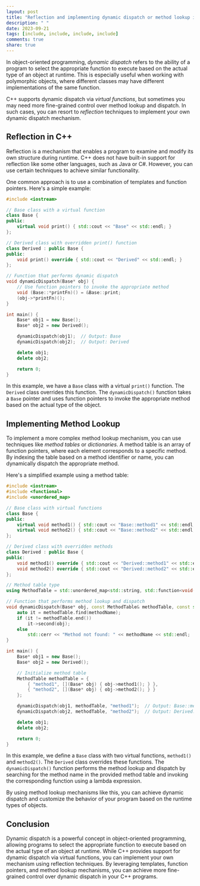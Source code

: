 ```yaml
---
layout: post
title: "Reflection and implementing dynamic dispatch or method lookup in C++."
description: " "
date: 2023-09-21
tags: [include, include, include, include]
comments: true
share: true
---
```


In object-oriented programming, *dynamic dispatch* refers to the ability of a program to select the appropriate function to execute based on the actual type of an object at runtime. This is especially useful when working with polymorphic objects, where different classes may have different implementations of the same function.

C++ supports dynamic dispatch via *virtual functions*, but sometimes you may need more fine-grained control over method lookup and dispatch. In such cases, you can resort to *reflection* techniques to implement your own dynamic dispatch mechanism.

## Reflection in C++

Reflection is a mechanism that enables a program to examine and modify its own structure during runtime. C++ does not have built-in support for reflection like some other languages, such as Java or C#. However, you can use certain techniques to achieve similar functionality.

One common approach is to use a combination of templates and function pointers. Here's a simple example:

```cpp
#include <iostream>

// Base class with a virtual function
class Base {
public:
    virtual void print() { std::cout << "Base" << std::endl; }
};

// Derived class with overridden print() function
class Derived : public Base {
public:
    void print() override { std::cout << "Derived" << std::endl; }
};

// Function that performs dynamic dispatch
void dynamicDispatch(Base* obj) {
    // Use function pointers to invoke the appropriate method
    void (Base::*printFn)() = &Base::print;
    (obj->*printFn)();
}

int main() {
    Base* obj1 = new Base();
    Base* obj2 = new Derived();

    dynamicDispatch(obj1);  // Output: Base
    dynamicDispatch(obj2);  // Output: Derived

    delete obj1;
    delete obj2;

    return 0;
}
```

In this example, we have a `Base` class with a virtual `print()` function. The `Derived` class overrides this function. The `dynamicDispatch()` function takes a `Base` pointer and uses function pointers to invoke the appropriate method based on the actual type of the object.

## Implementing Method Lookup

To implement a more complex method lookup mechanism, you can use techniques like *method tables* or *dictionaries*. A method table is an array of function pointers, where each element corresponds to a specific method. By indexing the table based on a method identifier or name, you can dynamically dispatch the appropriate method.

Here's a simplified example using a method table:

```cpp
#include <iostream>
#include <functional>
#include <unordered_map>

// Base class with virtual functions
class Base {
public:
    virtual void method1() { std::cout << "Base::method1" << std::endl; }
    virtual void method2() { std::cout << "Base::method2" << std::endl; }
};

// Derived class with overridden methods
class Derived : public Base {
public:
    void method1() override { std::cout << "Derived::method1" << std::endl; }
    void method2() override { std::cout << "Derived::method2" << std::endl; }
};

// Method table type
using MethodTable = std::unordered_map<std::string, std::function<void(Base*)>>;

// Function that performs method lookup and dispatch
void dynamicDispatch(Base* obj, const MethodTable& methodTable, const std::string& methodName) {
    auto it = methodTable.find(methodName);
    if (it != methodTable.end())
        it->second(obj);
    else
        std::cerr << "Method not found: " << methodName << std::endl;
}

int main() {
    Base* obj1 = new Base();
    Base* obj2 = new Derived();

    // Initialize method table
    MethodTable methodTable = {
        { "method1", [](Base* obj) { obj->method1(); } },
        { "method2", [](Base* obj) { obj->method2(); } }
    };

    dynamicDispatch(obj1, methodTable, "method1");  // Output: Base::method1
    dynamicDispatch(obj2, methodTable, "method2");  // Output: Derived::method2

    delete obj1;
    delete obj2;

    return 0;
}
```

In this example, we define a `Base` class with two virtual functions, `method1()` and `method2()`. The `Derived` class overrides these functions. The `dynamicDispatch()` function performs the method lookup and dispatch by searching for the method name in the provided method table and invoking the corresponding function using a lambda expression.

By using method lookup mechanisms like this, you can achieve dynamic dispatch and customize the behavior of your program based on the runtime types of objects.

## Conclusion

Dynamic dispatch is a powerful concept in object-oriented programming, allowing programs to select the appropriate function to execute based on the actual type of an object at runtime. While C++ provides support for dynamic dispatch via virtual functions, you can implement your own mechanism using reflection techniques. By leveraging templates, function pointers, and method lookup mechanisms, you can achieve more fine-grained control over dynamic dispatch in your C++ programs.